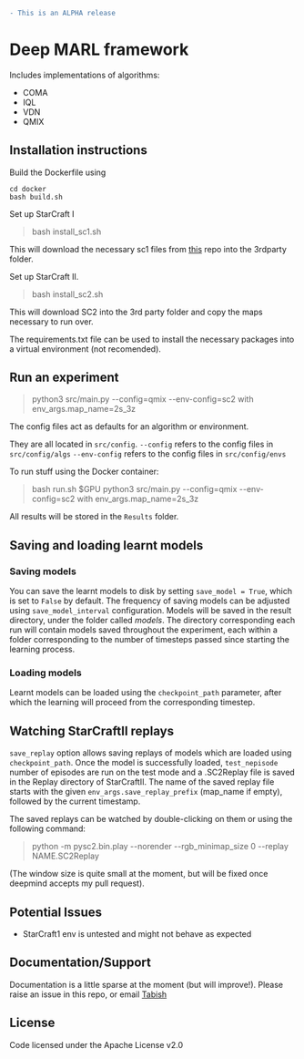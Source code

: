 ```diff
- This is an ALPHA release
```

# Deep MARL framework

Includes implementations of algorithms:
- COMA
- IQL
- VDN 
- QMIX

## Installation instructions

Build the Dockerfile using 
```
cd docker
bash build.sh
```
Set up StarCraft I
> bash install_sc1.sh

This will download the necessary sc1 files from [this](https://github.com/oxwhirl/starcraft_ubuntu/) repo into the 3rdparty folder.

Set up StarCraft II.
> bash install_sc2.sh

This will download SC2 into the 3rd party folder and copy the maps necessary to run over.

The requirements.txt file can be used to install the necessary packages into a virtual environment (not recomended).

## Run an experiment 

> python3 src/main.py --config=qmix --env-config=sc2 with env_args.map_name=2s_3z

The config files act as defaults for an algorithm or environment. 

They are all located in `src/config`.
`--config` refers to the config files in `src/config/algs`
`--env-config` refers to the config files in `src/config/envs`

To run stuff using the Docker container:
> bash run.sh $GPU python3 src/main.py --config=qmix --env-config=sc2 with env_args.map_name=2s_3z

All results will be stored in the `Results` folder.

## Saving and loading learnt models

### Saving models

You can save the learnt models to disk by setting `save_model = True`, which is set to `False` by default. The frequency of saving models can be adjusted using `save_model_interval` configuration. Models will be saved in the result directory, under the folder called *models*. The directory corresponding each run will contain models saved throughout the experiment, each within a folder corresponding to the number of timesteps passed since starting the learning process.

### Loading models

Learnt models can be loaded using the `checkpoint_path` parameter, after which the learning will proceed from the corresponding timestep. 

## Watching StarCraftII replays

`save_replay` option allows saving replays of models which are loaded using `checkpoint_path`. Once the model is successfully loaded, `test_nepisode` number of episodes are run on the test mode and a .SC2Replay file is saved in the Replay directory of StarCraftII. The name of the saved replay file starts with the given `env_args.save_replay_prefix` (map_name if empty), followed by the current timestamp. 

The saved replays can be watched by double-clicking on them or using the following command:

> python -m pysc2.bin.play --norender --rgb_minimap_size 0 --replay NAME.SC2Replay

(The window size is quite small at the moment, but will be fixed once deepmind accepts my pull request).

## Potential Issues

* StarCraft1 env is untested and might not behave as expected

## Documentation/Support

Documentation is a little sparse at the moment (but will improve!). Please raise an issue in this repo, or email [Tabish](mailto:tabish.rashid@cs.ox.ac.uk)

## License

Code licensed under the Apache License v2.0
